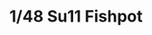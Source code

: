 ---
layout: product
title: "1/48 Su11 Fishpot"
price: "4500" 
desc: "Maketa"
img_path: "/assets/img/TRU02898.webp"
brand: "N/A"
available: true
special_offer: false
new: false
soon: false
cat: "010000"
subcat: "011000"
subsubcat: "0N/A"
sifra: "TRU02898"
popular: false
spec: false
---